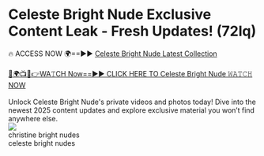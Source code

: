 # Celeste Bright Nude Exclusive Content Leak - Fresh Updates! (72lq)

🔥 ACCESS NOW 🌍==►► <a href="https://tinyurl.com/2mz8nhtm" rel="nofollow">Celeste Bright Nude Latest Collection</a>
<br><br>
[🔴🌍📺📱👉WA𝚃CH Now==►► CLICK HERE TO Celeste Bright Nude 𝚆𝙰𝚃𝙲𝙷 NOW](https://tinyurl.com/2mz8nhtm)
<br><br>
Unlock Celeste Bright Nude's private videos and photos today! Dive into the newest 2025 content updates and explore exclusive material you won’t find anywhere else.
<br>
<a href="https://tinyurl.com/2mz8nhtm" rel="nofollow" data-target="animated-image.originalLink"><img src="https://camo.githubusercontent.com/8a4f000d20f83aca3bf7ec5f350d767afa0574a8a352519fd8cfa583a6f93a33/68747470733a2f2f692e696d6775722e636f6d2f644a486b345a712e676966" data-canonical-src="https://i.imgur.com/dJHk4Zq.gif" style="max-width: 100%; display: inline-block;" data-target="animated-image.originalImage"></a>
<br>
christine bright nudes<br>
celeste bright nudes